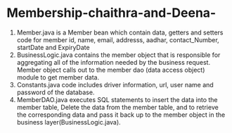 # Membership-chaithra-and-Deena-
1) Member.java is a Member bean which contain data, getters and setters code for member id, name, email, addresss, aadhar, contact_Number, startDate and ExpiryDate
2) BusinessLogic.java contains the member object that is responsible for aggregating all of the information needed by the business request. Member object calls out to the member dao (data access object) module to get member data.
3) Constants.java code includes driver information, url, user name and password of the database.
4) MemberDAO.java executes SQL statements to insert the data into the member table, Delete the data from the member table, and to retrieve the corresponding data and pass it back up to the member object in the business layer(BusinessLogic.java). 
